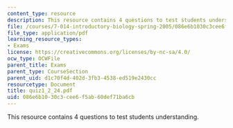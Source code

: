 ```yaml
---
content_type: resource
description: This resource contains 4 questions to test students understanding.
file: /courses/7-014-introductory-biology-spring-2005/086e6b1030c3cee6f5ab60def71ba6cb_quiz1_2_24.pdf
file_type: application/pdf
learning_resource_types:
- Exams
license: https://creativecommons.org/licenses/by-nc-sa/4.0/
ocw_type: OCWFile
parent_title: Exams
parent_type: CourseSection
parent_uid: d1c70f4d-402d-3fb3-4538-ed519e2430cc
resourcetype: Document
title: quiz1_2_24.pdf
uid: 086e6b10-30c3-cee6-f5ab-60def71ba6cb
---
```

This resource contains 4 questions to test students understanding.